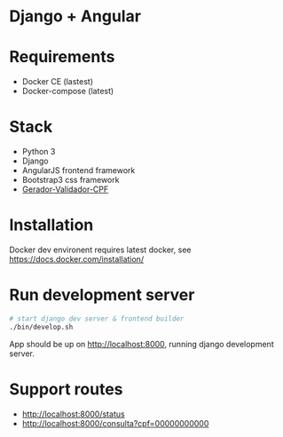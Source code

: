 Django + Angular
=====================================================


Requirements
=============
* Docker CE (lastest)
* Docker-compose (latest)

Stack
=============
* Python 3
* Django
* AngularJS frontend framework
* Bootstrap3  css framework
* [Gerador-Validador-CPF](http://tiagoporto.github.io/gerador-validador-cpf/)

Installation
=============

Docker dev environent requires latest docker, see https://docs.docker.com/installation/

Run development server
=============

```sh
# start django dev server & frontend builder
./bin/develop.sh
```

App should be up on [http://localhost:8000](http://localhost:8000/), running django development server.

Support routes
=============

* [http://localhost:8000/status](http://localhost:8000/status)
* [http://localhost:8000/consulta?cpf=00000000000](http://localhost:8000/consulta?cpf=00000000000)

